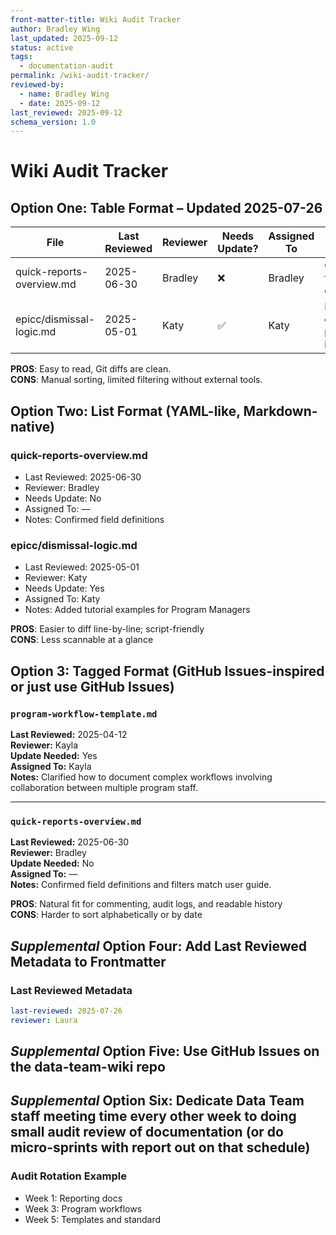 ```yaml
---
front-matter-title: Wiki Audit Tracker
author: Bradley Wing
last_updated: 2025-09-12
status: active
tags:
  - documentation-audit
permalink: /wiki-audit-tracker/
reviewed-by:
  - name: Bradley Wing
  - date: 2025-09-12
last_reviewed: 2025-09-12
schema_version: 1.0
---
```


# Wiki Audit Tracker

## **Option One**: Table Format – Updated 2025-07-26

| File | Last Reviewed | Reviewer | Needs Update? | Assigned To | Notes |
|------|----------------|----------|----------------|-------------|-------|
| quick-reports-overview.md | 2025-06-30 | Bradley | ❌ | Bradley | Confirmed field definitions |
| epicc/dismissal-logic.md | 2025-05-01 | Katy | ✅ | Katy | Logic changed post-intake |

**PROS**: Easy to read, Git diffs are clean.  
**CONS**: Manual sorting, limited filtering without external tools.

## **Option Two**: List Format (YAML-like, Markdown-native)

### quick-reports-overview.md

- Last Reviewed: 2025-06-30
- Reviewer: Bradley
- Needs Update: No
- Assigned To: —
- Notes: Confirmed field definitions

### epicc/dismissal-logic.md

- Last Reviewed: 2025-05-01
- Reviewer: Katy
- Needs Update: Yes
- Assigned To: Katy
- Notes: Added tutorial examples for Program Managers

**PROS**: Easier to diff line-by-line; script-friendly  
**CONS**: Less scannable at a glance

## **Option 3**: Tagged Format (GitHub Issues-inspired or just use GitHub Issues)

### `program-workflow-template.md`

**Last Reviewed:** 2025-04-12  
**Reviewer:** Kayla  
**Update Needed:** Yes  
**Assigned To:** Kayla  
**Notes:** Clarified how to document complex workflows involving collaboration between multiple program staff.

---

### `quick-reports-overview.md`

**Last Reviewed:** 2025-06-30  
**Reviewer:** Bradley  
**Update Needed:** No  
**Assigned To:** —  
**Notes:** Confirmed field definitions and filters match user guide.

**PROS**: Natural fit for commenting, audit logs, and readable history  
**CONS**: Harder to sort alphabetically or by date

## _Supplemental_ **Option Four**: Add Last Reviewed Metadata to Frontmatter 

### Last Reviewed Metadata

```Yaml
last-reviewed: 2025-07-26
reviewer: Laura
```

## _Supplemental_ **Option Five**: Use GitHub Issues on the data-team-wiki repo

## _Supplemental_ **Option Six**: Dedicate Data Team staff meeting time every other week to doing small audit review of documentation (or do micro-sprints with report out on that schedule)

### Audit Rotation Example

- Week 1: Reporting docs
- Week 3: Program workflows
- Week 5: Templates and standard

